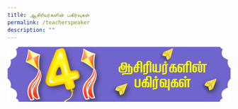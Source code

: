 ```yaml
---
title: ஆசிரியர்களின் பகிர்வுகள்
permalink: /teacherspeaker
description: ""
---
```

![](/images/Picture80.png)